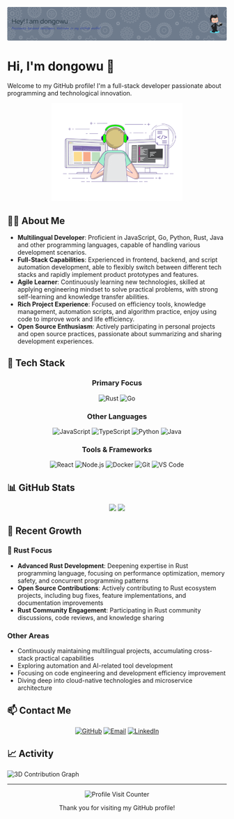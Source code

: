 ![Header](./github-header-image.png)

# Hi, I'm dongowu 👋

Welcome to my GitHub profile! I'm a full-stack developer passionate about programming and technological innovation.

<div align="center">
  <img src="./developer.gif" width="300" alt="Developer Animation">
</div>

## 🧑‍💻 About Me

- **Multilingual Developer**: Proficient in JavaScript, Go, Python, Rust, Java and other programming languages, capable of handling various development scenarios.
- **Full-Stack Capabilities**: Experienced in frontend, backend, and script automation development, able to flexibly switch between different tech stacks and rapidly implement product prototypes and features.
- **Agile Learner**: Continuously learning new technologies, skilled at applying engineering mindset to solve practical problems, with strong self-learning and knowledge transfer abilities.
- **Rich Project Experience**: Focused on efficiency tools, knowledge management, automation scripts, and algorithm practice, enjoy using code to improve work and life efficiency.
- **Open Source Enthusiasm**: Actively participating in personal projects and open source practices, passionate about summarizing and sharing development experiences.

## 🚀 Tech Stack

<div align="center">
  
### Primary Focus
![Rust](https://img.shields.io/badge/-Rust-000000?style=for-the-badge&logo=rust&logoColor=white)
![Go](https://img.shields.io/badge/-Go-00ADD8?style=flat-square&logo=go&logoColor=white)

### Other Languages
![JavaScript](https://img.shields.io/badge/-JavaScript-F7DF1E?style=flat-square&logo=javascript&logoColor=black)
![TypeScript](https://img.shields.io/badge/-TypeScript-3178C6?style=flat-square&logo=typescript&logoColor=white)
![Python](https://img.shields.io/badge/-Python-3776AB?style=flat-square&logo=python&logoColor=white)
![Java](https://img.shields.io/badge/-Java-007396?style=flat-square&logo=java&logoColor=white)

### Tools & Frameworks
![React](https://img.shields.io/badge/-React-61DAFB?style=flat-square&logo=react&logoColor=black)
![Node.js](https://img.shields.io/badge/-Node.js-339933?style=flat-square&logo=node.js&logoColor=white)
![Docker](https://img.shields.io/badge/-Docker-2496ED?style=flat-square&logo=docker&logoColor=white)
![Git](https://img.shields.io/badge/-Git-F05032?style=flat-square&logo=git&logoColor=white)
![VS Code](https://img.shields.io/badge/-VS%20Code-007ACC?style=flat-square&logo=visual-studio-code&logoColor=white)

</div>

## 📊 GitHub Stats

<div align="center">
  <img height="180em" src="https://github-readme-stats.vercel.app/api?username=dongowu&show_icons=true&theme=radical&include_all_commits=true&count_private=true"/>
  <img height="180em" src="https://github-readme-stats.vercel.app/api/top-langs/?username=dongowu&layout=compact&langs_count=7&theme=radical"/>
</div>

## 🌱 Recent Growth

### 🦀 Rust Focus
- **Advanced Rust Development**: Deepening expertise in Rust programming language, focusing on performance optimization, memory safety, and concurrent programming patterns
- **Open Source Contributions**: Actively contributing to Rust ecosystem projects, including bug fixes, feature implementations, and documentation improvements
- **Rust Community Engagement**: Participating in Rust community discussions, code reviews, and knowledge sharing

### Other Areas
- Continuously maintaining multilingual projects, accumulating cross-stack practical capabilities
- Exploring automation and AI-related tool development
- Focusing on code engineering and development efficiency improvement
- Diving deep into cloud-native technologies and microservice architecture

## 📫 Contact Me

<div align="center">
  
[![GitHub](https://img.shields.io/badge/-GitHub-181717?style=for-the-badge&logo=github)](https://github.com/dongowu)
[![Email](https://img.shields.io/badge/-Email-D14836?style=for-the-badge&logo=gmail&logoColor=white)](mailto:your.email@example.com)
[![LinkedIn](https://img.shields.io/badge/-LinkedIn-0077B5?style=for-the-badge&logo=linkedin)](https://linkedin.com/in/yourusername)

</div>

## 📈 Activity

![3D Contribution Graph](https://github-readme-activity-graph.vercel.app/graph?username=dongowu&theme=react-dark)

---

<div align="center">
  <img src="https://komarev.com/ghpvc/?username=dongowu&color=blueviolet" alt="Profile Visit Counter" />
  <p>Thank you for visiting my GitHub profile!</p>
</div>
